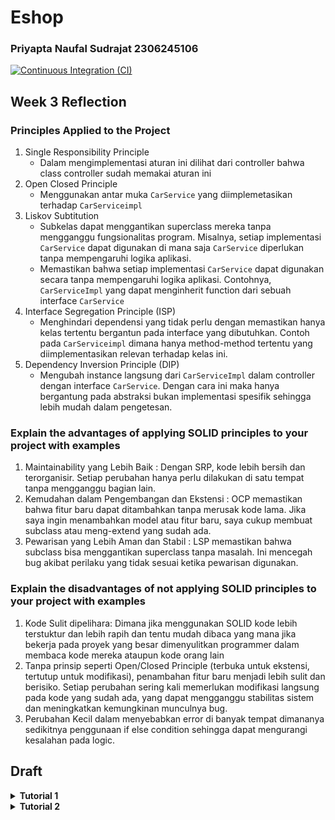 # Eshop
### Priyapta Naufal Sudrajat 2306245106
[![Continuous Integration (CI)](https://github.com/Priyapta/eshop/actions/workflows/ci.yml/badge.svg)](https://github.com/Priyapta/eshop/actions/workflows/ci.yml)

## Week 3 Reflection
### Principles Applied to the Project
1. Single Responsibility Principle 
    - Dalam mengimplementasi aturan ini dilihat dari controller bahwa class controller sudah memakai aturan ini
2. Open Closed Principle 
    - Menggunakan antar muka `CarService` yang diimplemetasikan terhadap `CarServiceimpl`
3. Liskov Subtitution
    - Subkelas dapat menggantikan superclass mereka tanpa mengganggu fungsionalitas program. Misalnya, setiap implementasi `CarService` dapat digunakan di mana saja `CarService` diperlukan tanpa mempengaruhi logika aplikasi.
    - Memastikan bahwa setiap implementasi `CarService` dapat digunakan secara  tanpa mempengaruhi logika aplikasi. Contohnya, `CarServiceImpl` yang dapat menginherit function dari sebuah interface `CarService`
4. Interface Segregation Principle (ISP)
    - Menghindari dependensi yang tidak perlu dengan memastikan hanya kelas tertentu bergantun pada interface yang dibutuhkan. Contoh pada `CarServiceimpl` dimana hanya method-method tertentu yang diimplementasikan relevan terhadap kelas ini.
5. Dependency Inversion Principle (DIP)
    - Mengubah instance langsung dari `CarServiceImpl` dalam controller dengan interface `CarService`. Dengan cara ini maka hanya bergantung pada abstraksi bukan implementasi spesifik sehingga lebih mudah dalam pengetesan.

### Explain the advantages of applying SOLID principles to your project with examples
1. Maintainability yang Lebih Baik : Dengan SRP, kode lebih bersih dan terorganisir. Setiap perubahan hanya perlu dilakukan di satu tempat tanpa mengganggu bagian lain.
2. Kemudahan dalam Pengembangan dan Ekstensi : OCP memastikan bahwa fitur baru dapat ditambahkan tanpa merusak kode lama. Jika saya ingin menambahkan model atau fitur baru, saya cukup membuat subclass atau meng-extend yang sudah ada.
3. Pewarisan yang Lebih Aman dan Stabil : LSP memastikan bahwa subclass bisa menggantikan superclass tanpa masalah. Ini mencegah bug akibat perilaku yang tidak sesuai ketika pewarisan digunakan.
### Explain the disadvantages of not applying SOLID principles to your project with examples
1. Kode Sulit dipelihara: Dimana jika menggunakan SOLID kode lebih terstuktur dan lebih rapih dan tentu mudah dibaca yang mana jika bekerja pada proyek yang besar dimenyulitkan programmer dalam membaca kode mereka ataupun kode orang lain
2. Tanpa prinsip seperti Open/Closed Principle (terbuka untuk ekstensi, tertutup untuk modifikasi), penambahan fitur baru menjadi lebih sulit dan berisiko. Setiap perubahan sering kali memerlukan modifikasi langsung pada kode yang sudah ada, yang dapat mengganggu stabilitas sistem dan meningkatkan kemungkinan munculnya bug.
3. Perubahan Kecil dalam menyebabkan error di banyak tempat dimananya sedikitnya penggunaan if else condition sehingga dapat mengurangi kesalahan pada logic.

## Draft
<details>
<summary><strong>Tutorial 1</strong></summary>
  
## Reflection 1

- Untuk membuat sebuah clean code tentu harus teliti dalam membaca code dan melihat ulang ke codingan apakah dari penamaan fungsi dan variabel sudah benar.
Biasanya yang sangat terlihat dalam memakai  function karena dengan penggunaan function terlihat jelas apakah nama dari function kita sudah benar atau belum dalam memenuhi aturan clean code

## Reflection 2

- Yang saya rasakan cukup frustasi dalam membuat uni test dan cukup senang karena tidak ada erorr dalam menjalankan unit test
- Dalam membuat unit test tidak ada batasan mungkin hanya membuat edge case saja sehingga program dapat berjalan di beberapa kondisi berbeda
- Dalam mememastikan apakah unit test sudah cukup dengan kode coverage dapat melihat bagian kode mana yang telah diuji,selain itu
  dapat testing edge case untuk memperkirakan kasus yang tidak biasa atau ekstrem dalam kondisi tertentu
### Apakah 100% code coverage berarti tidak ada bug 
- tidak meskipun kode coverage 100% masih ada skenario yang dapat menyebabkan bug mungkin di unit test tidak mencakup semua skenario error
  dan kemungkinan ada bug saat integrasi dengan komponen lain sehingga masih ada faktor external yang lain. Untuk memastikan tidak ada error harus dipastikan apakah unit test yang diberikan sudah mencakup edge case dan test integrasi yang diperlukan

### After writing the CreateProductFunctionalTest.java

- Mengulang kode yang sama dalam functional test dapat menurunkan kualitas kode dengan meningkatkan redundansi, mengurangi keterbacaan, serta memperumit pemeliharaan. Selain itu, hal ini juga melanggar prinsip Don't Repeat Yourself (DRY). Untuk menjaga kebersihan kode, kita dapat menggunakan pendekatan seperti membuat superclass abstrak yang menangani setup umum dalam pengujian. Dengan cara ini, duplikasi kode dapat dikurangi sehingga kode tetap terstruktur, mudah dibaca, dan lebih mudah dipelihara.

</details>

<details> 

<summary><strong>Tutorial 2</strong></summary>

## Week 2 Reflection
### Reflection 1

Terkait improvement code quality:
1. Menambah protect Branches dimana saya harus mereview code sebelum di merge ke main dan Menghindari force delete terhadap master branch saya
2. Menambahkan workflow berupa dependency update tool (Dependabot) untuk mendeteksi dependencies yang out-of-date.

Saya telah menerapkan CI/CD menggunakan GitHub Actions dan Koyeb, yang memenuhi definisi Continuous Integration dan Continuous Deployment.

- Continuous Integration: Build dan testing otomatis menggunaka OSSF Scorecard, PMD, dan JaCoCo (Unit Test).
- Continuous Deployment: Deployment otomatis ke Koyeb setiap push ke master, dengan Dockerfile untuk fleksibilitas lingkungan deployment.


</details>



